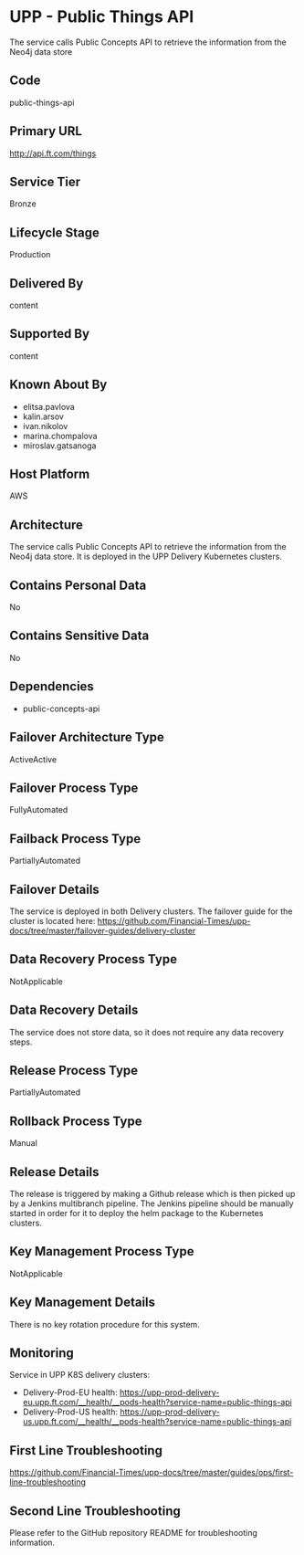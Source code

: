 # UPP - Public Things API

The service calls Public Concepts API to retrieve the information from the Neo4j data store

## Code

public-things-api

## Primary URL

<http://api.ft.com/things>

## Service Tier

Bronze

## Lifecycle Stage

Production

## Delivered By

content

## Supported By

content

## Known About By

- elitsa.pavlova
- kalin.arsov
- ivan.nikolov
- marina.chompalova
- miroslav.gatsanoga

## Host Platform

AWS

## Architecture

The service calls Public Concepts API to retrieve the information from the Neo4j data store.
It is deployed in the UPP Delivery Kubernetes clusters.

## Contains Personal Data

No

## Contains Sensitive Data

No

## Dependencies

- public-concepts-api

## Failover Architecture Type

ActiveActive

## Failover Process Type

FullyAutomated

## Failback Process Type

PartiallyAutomated

## Failover Details

The service is deployed in both Delivery clusters. The failover guide for the cluster is located here: https://github.com/Financial-Times/upp-docs/tree/master/failover-guides/delivery-cluster

## Data Recovery Process Type

NotApplicable

## Data Recovery Details

The service does not store data, so it does not require any data recovery steps.

## Release Process Type

PartiallyAutomated

## Rollback Process Type

Manual

## Release Details

The release is triggered by making a Github release which is then picked up by a Jenkins multibranch pipeline. The Jenkins pipeline should be manually started in order for it to deploy the helm package to the Kubernetes clusters.

## Key Management Process Type

NotApplicable

## Key Management Details

There is no key rotation procedure for this system.

## Monitoring

Service in UPP K8S delivery clusters:

- Delivery-Prod-EU health: <https://upp-prod-delivery-eu.upp.ft.com/__health/__pods-health?service-name=public-things-api>
- Delivery-Prod-US health: <https://upp-prod-delivery-us.upp.ft.com/__health/__pods-health?service-name=public-things-api>

## First Line Troubleshooting

<https://github.com/Financial-Times/upp-docs/tree/master/guides/ops/first-line-troubleshooting>

## Second Line Troubleshooting

Please refer to the GitHub repository README for troubleshooting information.
